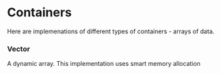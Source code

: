 # Containers

Here are implemenations of different types of containers - arrays of data. 

### Vector

A dynamic array. This implementation uses smart memory allocation

